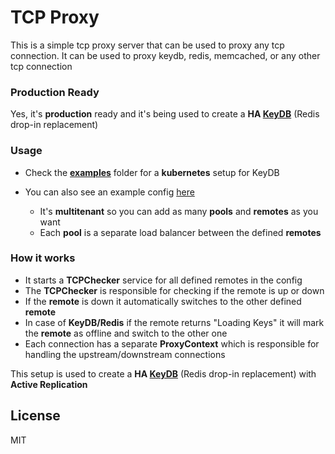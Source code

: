 # TCP Proxy 
This is a simple tcp proxy server that can be used to proxy any tcp connection. It can be used to proxy keydb, redis, memcached, or any other tcp connection

### Production Ready
Yes, it's **production** ready and it's being used to create a **HA <a href="https://keydb.dev">KeyDB</a>** (Redis drop-in replacement)

### Usage
- Check the <a href="examples/kubernetes">**examples**</a> folder for a **kubernetes** setup for KeyDB

- You can also see an example config <a href="config.json.example">here</a> 
  - It's **multitenant** so you can add as many **pools** and **remotes** as you want
  - Each **pool** is a separate load balancer between the defined **remotes**

### How it works
- It starts a **TCPChecker** service for all defined remotes in the config
- The **TCPChecker** is responsible for checking if the remote is up or down
- If the **remote** is down it automatically switches to the other defined **remote**
- In case of **KeyDB/Redis** if the remote returns "Loading Keys" it will mark the **remote** as offline and switch to the other one
- Each connection has a separate **ProxyContext** which is responsible for handling the upstream/downstream connections

This setup is used to create a **HA <a href="https://keydb.dev">KeyDB</a>** (Redis drop-in replacement) with **Active Replication**

<a name="license"></a>
## License

MIT
